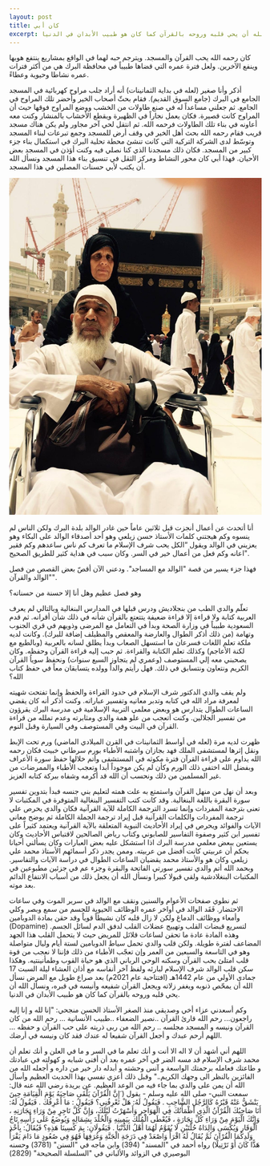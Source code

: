 ```yaml
---
layout: post
title: كان أبي
excerpt: وهكذا سكن قلب الوالد شرف الإسلام لبارئه ولفظ آخر أنفاسه مع أذان العشاء ليلة السبت 17 جمادى الأولي من عام 1442هـ (افتتاحية عام 2021م) بعد صراع طويل مع المرض نسأل الله أن يمحّص ذنوبه ويغفر زلاته ويجعل القرآن شفيعه وأنيسه في قبره، ونسأل الله أن يحي قلبه وروحه بالقرآن كما كان هو طبيب الأبدان في الدنيا.
---
```


كان رحمه الله يحب القرآن والمسجد. ويترجم حبه لهما في الواقع بمشاريع ينتفع هوبها وينفع الآخرين. ولعل فترة عمره التي قضاها طبيباً في محافظة البرك هي من أكثر فترات عمره نشاطا وحيوية وعطاءً.

 أذكر وأنا صغير (لعله في بداية الثمانينات) أنه أراد جلب مراوح كهربائية في المسجد الجامع في البرك (جامع السوق القديم). فقام بحثّ أصحاب الخير وأحضر تلك المراوح في الجامع. ثم جعلني مساعداً له في صنع طاولات من الخشب ووضع المراوح فوقها حيث أن المراوح كانت قصيرة. فكان يعمل نجاراً في الظهيرة ويقطع الأخشاب بالمنشار وكنت معه أعاونه في بناء تلك الطاولات فرحمه الله.
ثم انتقل لحي آخر مجاور ولم يكن هناك مسجد قريب فقام رحمه الله بحث أهل الخير في وقف أرض للمسجد وجمع تبرعات لبناء المسجد وتوسّط لدى الشركة التركية التي كانت تنشئ محطة تحلية البرك في استكمال بناء جزء كبير من المسجد. فكان ذلك مسجدنا الذي كنا نصلي فيه وكنت أؤذن في المسجد بعض الأحيان. فهذا أبي كان محور النشاط ومركز الثقل في تنسيق بناء هذا المسجد ونسأل الله أن يكتب لأبي حسنات المصلين في هذا المسجد. 

![png](/images/father1.jpg)

أنا أتحدث عن أعمال أنجزت قبل ثلاثين عاماً حين غادر الوالد بلدة البرك ولكن الناس لم ينسوه وكم هيجتني كلمات الأستاذ حسن زيلعي وهو أحد أصدقاء الوالد على البكاء وهو يعزيني في الوالد ويقول “الكل يحب شرف الإسلام ما تعرف كم ناس ساعدهم وكم فقير اعانه وكم فعل من أعمال خير في السر. وكان سبب في هداية كثير للطريق الصحيح".

فهذا جزء يسير من قصة "الوالد مع المساجد". ودعني الآن أقصّ بعض القصص من فصل "الوالد والقرآن".

وهو فصل عظيم وهل أنا إلا حسنة من حسناته؟

تعلّم والدي الطب من بنجلاديش ودرس قبلها في المدارس البنغالية وبالتالي لم يعرف العربية كتابة ولا قراءة إلا قراءة ضعيفة يتتعتع بالقرآن شأنه في ذلك شأن أقرانه. ثم قدم السعودية طبيباً في وزارة الصحة وبدأ في التعامل مع المرضى وذويهم في قري الجنوب وتهامة (من ذلك أذكر الطوال والعارضة والمعقص والمظيلف إضافة للبرك). وكانت لديه ملكة تعلم اللغات فسرعان ما استسهل الصعاب وبدأ يطلق لسانه بالعربية (وبالطبع مع لكنة الأعاجم) وكذلك تعلم الكتابة والقراءة. ثم حبب إليه قراءة القرآن وحفظه. وكان يصحبني معه إلي المستوصف (وعمري لم يتجاوز السبع سنوات) ونحفظ سوياُ القرآن الكريم ونتعاون ونتسابق في ذلك.  فهل رأيتم والداً وولده يتسابقان معاً في حفظ كتاب الله؟ 

ولم يقف والدي الدكتور شرف الإسلام في حدود القراءة والحفظ وإنما تفتحت شهيته لمعرفة مراد الله في كتابه وتدبر معانيه وتفسير عباراته. وكنت أذكر أنه كان يقضي الساعات الطوال يتدارس هو وبعض معلمي التربية الإسلامية في مدرسة البرك يقرؤون من تفسير الجلالين. وكنت أتعجب من علو همة والدي ومثابرته وعدم تملله من قراءة القرآن في البيت وفي المستوصف وفي السيارة وقبل النوم.

ظهرت لديه مرة (لعله في أواسط الثمانينات في القرن الميلادي الماضي) ورم تحت الإبط ونقل إثرها لمستشفى الملك فهد بجازان واشتبه الأطباء بورم سرطاني خبيث فكان رحمه الله يداوم على قراءة القرآن فترة مكوثه في المستشفى وأتم خلالها حفظ سورة الأعراف وبفضل الله اختفى ذلك الورم وكأن لم يكن موجوداً أبدا وتعجب الأطباء والممرضات من غير المسلمين من ذلك ونحسب أن الله قد أكرمه وشفاه ببركة كتابه العزيز. 


وبعد أن نهل من منهل القرآن واستمتع به علت همته لتعليم بني جنسه فبدأ بتدوين تفسير سورة البقرة باللغة البنغالية. وقد كانت كتب التفسير البنغالية المتوفرة في المكتبات  لا تعنى بترجمة المفردات وإنما تسرد الترجمة الكاملة للآية القرآنية فكان والدي يحرص علي ترجمة المفردات والكلمات القرآنية قبل إيراد ترجمة الجملة الكاملة ثم يوضح معاني الآيات والفوائد ويحرص في إيراد الأحاديث النبوية المتعلقة بالآية القرآنية ويعتمد كثيراً على تفسير ابن كثير وصفوة التفاسير للصابوني وكتاب رياض الصالحين لاقتباس الأحاديث وكان يستعين ببعض معلمي مدرسة البرك اذا استشكل عليه بعض العبارات وكان يسألني أحيانا بحكم أن عربيتي كانت أفضل من عربيته. وممن يجدر ذكر أسمائهم الأستاذ محمد علي زيلعي وكان هو والأستاذ محمد يقضيان الساعات الطوال في دراسة الآيات والتفاسير. وبحمد الله أتم والدي تفسير سورتي الفاتحة والبقرة وجزء عم في جزئين مطبوعين في المكتبات البنغلادشية ولقي قبولا كبيرا ونسأل الله أن يجعل ذلك من أسباب الانتفاع الدائم بعد موته. 

ثم نطوي صفحات الأعوام والسنين ونقف مع الوالد في سرير الموت وفي ساعات الاحتضار. فَقَد الوالد في أواخر عمره الوظائف الحيوية للجسم من سمع وبصر وكلي وأمعاء ووظائف الدماغ ولكن لا زال قلبه كان نشيطاً قوياً وقد حقن بمادة الدوبامين (Dopamine) لتسريع قبضات القلب وتهييج عضلات القلب لدفق الدم لسائل الجسم. وهذه المادة عادة ما تحقن لساعات قلائل للمريض حيث لا يتحمل القلب هذا الجهد المضاعف لفترة طويلة. ولكن قلب والدي تحمل سياط الدوبامين لستة أيام وليال متواصلة وهو في التاسعة والسبعين من العمر وإن تعجّب الأطباء من ذلك فإننا لا نعجب من قوة قلب امتلئ بحب القرآن وسكنه الوحي الرباني الذي هو حياة القوب وطمأنينتيه. 
وهكذا سكن قلب الوالد شرف الإسلام لبارئه ولفظ آخر أنفاسه مع أذان العشاء ليلة السبت 17 جمادى الأولي من عام 1442هـ (افتتاحية عام 2021م) بعد صراع طويل مع المرض نسأل الله أن يمحّص ذنوبه ويغفر زلاته ويجعل القرآن شفيعه وأنيسه في قبره، ونسأل الله أن يحي قلبه وروحه بالقرآن كما كان هو طبيب الأبدان في الدنيا.

وكم أسعدني عزاء أخي وصديقي منذ الصغر الأستاذ الحسن منجحي:
"إنا لله و إنا إليه راجعون...
رحم الله قارئ القرآن ..نصير الضعفاء ..طبيب الأنسانية ...
رحم الله من كان القرآن ونيسه و المسجد مجلسه ..
رحم الله من ربى ذريته على حب القرآن و حفظه ...
اللهم أرحم عبدك و أجعل القرآن شفيعا له عندك فقد كان ونيسه في أرضك.

اللهم أني أشهد أن لا اله الا أنت و أنك تعلم ما في السر و ما في العلن و أنك تعلم أن محمد شرف الإسلام قد مسه الضر في آخر عمره بعد أن أفنى شبابه و كهولته في عبادتك و طاعتك فعامله برحمتك الواسعة و آنس وحشته و أبدله دار خير من داره و أجعله الله من الفائزين بالنظر الى وجهك الكريم.."
وقبل ذلك أعزي نفسي بهذا الحديث العظيم وأسأل الله أن يمن على والدي بما جاء فيه من الوعد العظيم.
عن بريدة رضي الله عنه قال: سمعت النبي- صلى الله عليه وسلم - يقول ( َإِنَّ الْقُرْآنَ يَلْقَى صَاحِبَهُ يَوْمَ الْقِيَامَةِ حِينَ يَنْشَقُّ عَنْهُ قَبْرُهُ كَالرَّجُلِ الشَّاحِبِ . فَيَقُولُ لَهُ: هَلْ تَعْرِفُنِي؟ فَيَقُولُ : مَا أَعْرِفُكَ . فَيَقُولُ لَهُ: أَنَا صَاحِبُكَ الْقُرْآنُ الَّذِي أَظْمَأْتُكَ فِي الْهَوَاجِرِ وَأَسْهَرْتُ لَيْلَكَ، وَإِنَّ كُلَّ تَاجِرٍ مِنْ وَرَاءِ تِجَارَتِهِ ، وَإِنَّكَ الْيَوْمَ مِنْ وَرَاءِ كُلِّ تِجَارَةٍ ، فَيُعْطَى الْمُلْكَ بِيَمِينِهِ وَالْخُلْدَ بِشِمَالِهِ وَيُوضَعُ عَلَى رَأْسِهِ تَاجُ الْوَقَارِ وَيُكْسَى وَالِدَاهُ حُلَّتَيْنِ لَا يُقَوَّمُ لَهُمَا أَهْلُ الدُّنْيَا . فَيَقُولَانِ: بِمَ كُسِينَا هَذِهِ؟ فَيُقَالُ: بِأَخْذِ وَلَدِكُمَا الْقُرْآنَ ثُمَّ يُقَالُ لَهُ اقْرَأْ وَاصْعَدْ فِي دَرَجَةِ الْجَنَّةِ وَغُرَفِهَا فَهُوَ فِي صُعُودٍ مَا دَامَ يَقْرَأُ هَذًّا كَانَ أَوْ تَرْتِيلًا)
رواه أحمد في "المسند" (394) وابن ماجه في "السنن" (3781) وحسنه البوصيري في الزوائد والألباني في "السلسلة الصحيحة" (2829)


